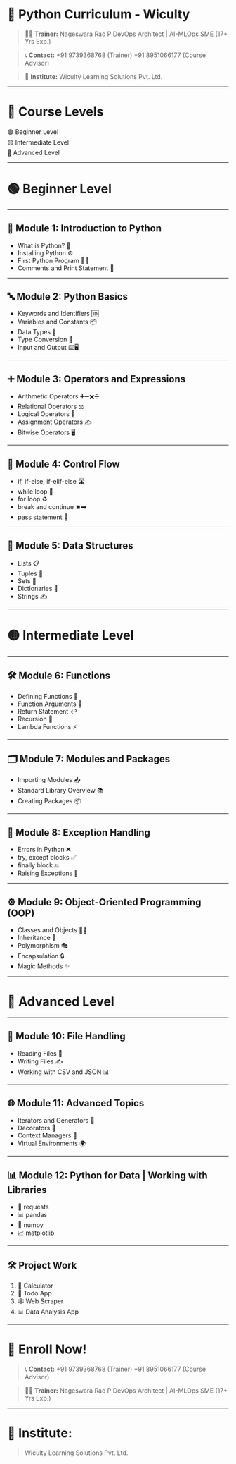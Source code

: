 # 🐍 Python Curriculum - Wiculty

> 👨‍🏫 **Trainer:** 
Nageswara Rao P
DevOps Architect | AI-MLOps SME (17+ Yrs Exp.)

> 📞 **Contact:** 
> +91 9739368768 (Trainer)
> +91 8951066177  (Course Advisor)

> 🏫 **Institute:** 
Wiculty Learning Solutions Pvt. Ltd.

---

# 🐍 Course Levels

🟢 Beginner Level  
🟡 Intermediate Level  
🔴 Advanced Level  

---

# 🟢 Beginner Level  

---

## 📘 Module 1: Introduction to Python
- What is Python? 🤔
- Installing Python ⚙️
- First Python Program 👨‍💻
- Comments and Print Statement 📝

---

## 🔤 Module 2: Python Basics
- Keywords and Identifiers 🆔
- Variables and Constants 📦
- Data Types 🔢
- Type Conversion 🔄
- Input and Output ⌨️🖥️

---

## ➕ Module 3: Operators and Expressions
- Arithmetic Operators ➕➖✖️➗
- Relational Operators ⚖️
- Logical Operators 🔐
- Assignment Operators ✍️
- Bitwise Operators 🖥️

---

## 🔀 Module 4: Control Flow
- if, if-else, if-elif-else 🛣️
- while loop 🔄
- for loop ♻️
- break and continue ⏹️➡️
- pass statement 🚪

---

## 📂 Module 5: Data Structures
- Lists 📋
- Tuples 👫
- Sets 🧩
- Dictionaries 📖
- Strings ✍️

---

# 🟡 Intermediate Level  

---

## 🛠️ Module 6: Functions
- Defining Functions 📝
- Function Arguments 🎯
- Return Statement ↩️
- Recursion 🔁
- Lambda Functions ⚡

---

## 🗂️ Module 7: Modules and Packages
- Importing Modules 📥
- Standard Library Overview 📚
- Creating Packages 📦

---

## 🐞 Module 8: Exception Handling
- Errors in Python ❌
- try, except blocks ✅
- finally block 🔚
- Raising Exceptions 🚨

---

## ⚙️ Module 9: Object-Oriented Programming (OOP)
- Classes and Objects 🧑‍🏫
- Inheritance 🧬
- Polymorphism 🎭
- Encapsulation 🔒
- Magic Methods ✨

---

# 🔴 Advanced Level

---

## 💾 Module 10: File Handling
- Reading Files 📖
- Writing Files ✍️
- Working with CSV and JSON 📊

---

## 🌐 Module 11: Advanced Topics
- Iterators and Generators 🔁
- Decorators 🎀
- Context Managers 📂
- Virtual Environments 🌍

---

## 📊 Module 12: Python for Data | Working with Libraries  
- 🔗 requests  
- 📊 pandas  
- 🔢 numpy  
- 📈 matplotlib  

---

## 🛠️ Project Work

1. 🧮 Calculator
2. 📝 Todo App
3. 🕸️ Web Scraper
4. 📊 Data Analysis App

---
# 🐍 Enroll Now!

> 📞 **Contact:** 
> +91 9739368768 (Trainer)
> +91 8951066177  (Course Advisor)

> 👨‍🏫 **Trainer:** 
Nageswara Rao P
DevOps Architect | AI-MLOps SME (17+ Yrs Exp.)

---

# 🏫 **Institute:** 
> Wiculty Learning Solutions Pvt. Ltd.


